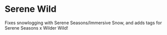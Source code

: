 # Serene Wild


Fixes snowlogging with Serene Seasons/Immersive Snow, and adds tags for Serene Seasons x Wilder Wild!
